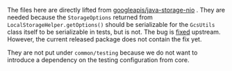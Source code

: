 The files here are directly lifted
from [googleapis/java-storage-nio](https://github.com/googleapis/java-storage-nio/tree/master/google-cloud-nio/src/main/java/com/google/cloud/storage/contrib/nio/testing)
. They are needed because the `StorageOptions` returned from `LocalStorageHelper.getOptions()`
should be serializable for the `GcsUtils` class itself to be serializable in tests, but is not. The
bug is [fixed](https://github.com/googleapis/java-storage-nio/pull/606) upstream. However, the
current released package does not contain the fix yet.

They are not put under `common/testing` because we do not want to introduce a dependency on the
testing configuration from core.